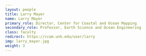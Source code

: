 ```yaml
---
layout: people
title: Larry Mayer
name: Larry Mayer
primary_role: Director, Center for Coastal and Ocean Mapping
secondary_role: Professor, Earth Science and Ocean Engineering
class: faculty
redirect: https://ccom.unh.edu/user/larry
img: larry_mayer.jpg
weight: 3
---
```


